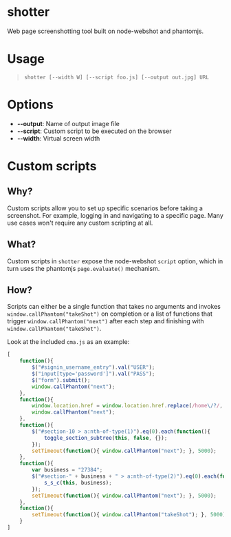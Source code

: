 # shotter

Web page screenshotting tool built on node-webshot and phantomjs.

# Usage

> `shotter [--width W] [--script foo.js] [--output out.jpg] URL`

# Options

  * **--output**: Name of output image file
  * **--script**: Custom script to be executed on the browser
  * **--width**: Virtual screen width

# Custom scripts

## Why?

Custom scripts allow you to set up specific scenarios before taking a screenshot. For example, logging in and navigating to a specific page. Many use cases won't require any custom scripting at all.

## What?

Custom scripts in `shotter` expose the node-webshot `script` option, which in turn uses the phantomjs `page.evaluate()` mechanism.

## How?

Scripts can either be a single function that takes no arguments and invokes `window.callPhantom("takeShot")` on completion or a list of functions that trigger `window.callPhantom("next")` after each step and finishing with `window.callPhantom("takeShot")`.

Look at the included `cma.js` as an example:

```javascript
[
    function(){
        $("#signin_username_entry").val("USER");
        $("input[type='password']").val("PASS");
        $("form").submit();
        window.callPhantom("next");
    },
    function(){
        window.location.href = window.location.href.replace(/home\/?/, "section/ranking.html");
        window.callPhantom("next");
    },
    function(){
        $("#section-10 > a:nth-of-type(1)").eq(0).each(function(){
            toggle_section_subtree(this, false, {});
        });
        setTimeout(function(){ window.callPhantom("next"); }, 5000);
    },
    function(){
        var business = "27384";
        $("#section-" + business + " > a:nth-of-type(2)").eq(0).each(function(){
            s_s_c(this, business);
        });
        setTimeout(function(){ window.callPhantom("next"); }, 5000);
    },
    function(){
        setTimeout(function(){ window.callPhantom("takeShot"); }, 5000);
    }
]
```
